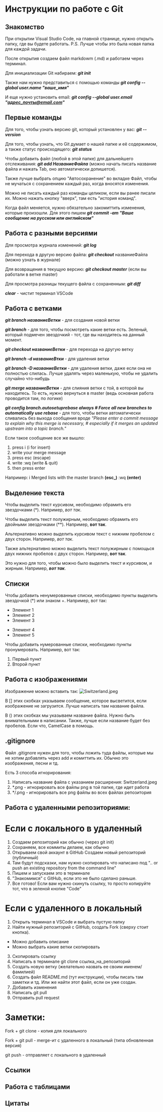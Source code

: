 # Инструкции по работе с Git

## Знакомство

При открытии Visual Studio Code, на главной странице, нужно открыть папку, где вы будете работать. 
P.S. Лучше чтобы это была новая папка для каждой задачи.

После открытия создаем файл markdowm (.md) и работаем через терминал.

Для инициализации Git набираем: _**git init**_

Также нам нужно представиться с помощью команды _**git config --global user.name "ваше_имя"**_

И еще нужно установить email: _**git config --global user.email "адрес_почты@email.com"**_

## Первые команды

Для того, чтобы узнать версию git, который установлен у вас: _**git --version**_

Для того, чтобы узнать, что Git думает о нашей папке и её содержимом, а также статус происходящего: _**git status**_

Чтобы добавить файл (любой в этой папке) для дальнейшего отслеживания: _**git add НазваниеФайла**_ (можно начать писать название файла и нажать Tab, оно автоматически допишется).

Также лучше выбрать опцию "Автосохранение" во вкладке Файл, чтобы не мучаться с сохранением каждый раз, когда вносятся изменения.

Можно не писать каждый раз команды целиком, если вы ранее писали их. Можно нажать кнопку "вверх", там есть "история команд".

Когда файл меняется, нужно обязательно закомиттить изменения, которые произошли. Для этого пишем _**git commit -am "Ваше сообщение на русском или английском"**_

## Работа с разными версиями

Для просмотра журнала изменений: _**git log**_

Для перехода в другую версию файла: _**git checkout**_ названиеФайла (можно узнать в журнале)

Для возвращения в текущую версию: _**git checkout master**_ (если вы работали в ветке master)

Для просмотра разницы текущего файла с сохраненным: _**git diff**_

_**clear**_ - чистит терминал VSCode

## Работа с ветками

_**git branch названиеВетки**_  - для создания новой ветки

_**git branch**_  - для того, чтобы посмотреть какие ветки есть. Зеленый, который подмечен звездочкий - тот, где вы находитесь на данный момент.

_**git checkout названиеВетки**_  - для перехода на другую ветку

_**git branch -d названиеВтки**_  - для удаления ветки

_**git branch -D названиеВетки**_  - для удаления ветки, даже если она не полностью слилась. Лучше удалять через маленькую, чтобы не удалить случайно что-нибудь

_**git merge названиеВетки**_  - для слияния ветки с той, в которой вы находитесь. То есть, нужно вернуться в master (ведь основная работа проводится там, по логике)

_**git config branch.autosetuprebase always # Force all new branches to automatically use rebase**_  - для того, чтобы ветки автоматически сливались без выхода сообщения вроде _"Please enter a commit message to explain why this merge is necessary, # especially if it merges an updated upstream into a topic branch."_

Если такое сообщение все же вышло:

1. press i (i for insert)
2. write your merge message
3. press esc (escape)
4. write :wq (write & quit)
5. then press enter

Например: i Merged lists with the master branch **(esc_)** :wq **(enter)**

## Выделение текста

Чтобы выделить текст курсивом, необходимо обрамить его звездочками (*). Например, *вот так*.

Чтобы выделить текст полужирным, необходимо обрамить его двойными звездочками (**). Например, **вот так**.

Альтернативно можно выделить курсивом текст с нижним пробелом с двух сторон. Например, _вот так_.

Также альтернативно можно выделить текст полужирным с помощься двух нижних пробелов с двух сторон. Например, __вот так__.

Это нужно для того, чтобы можно было выделить текст и курсивом, и жирным. Например, _**вот так**_.


## Списки

Чтобы добавить ненумерованные списки, необходимо пункты выделить звездочкой (*) или знаком +. Например, вот так:
* Элемент 1
* Элемент 2
* Элемент 3
+ Элемент 4
+ Элемент 5


Чтобы добавить нумерованные списки, необходимо пункты пронумеровать. Например, вот так:
1. Первый пункт
2. Второй пункт

## Работа с изображениями

Изображение можно вставить так:
![Switzerland.jpeg](Switzerland.jpeg)

В [] этих скобках указываем сообщение, которое высветится, если изображение не загрузится. Лучше написать там название файла.

В () этих скобках мы указываем название файла. Нужно быть внимательными в написании. Также, лучше если название будет без пробелов. Если что, CamelCase в помощь.


## .gitignore

Файл .gitignore нужен для того, чтобы ложить туда файлы, которые мы не хотим добавлять через add и комиттить их. Обычно это изображения, песни и тд.

Есть 3 способа игнорирования:
1. Написать название файла с указанием расширения: Switzerland.jpeg
2. *.png - игнорировать все файлы png в той папке, где идет работа
3. */.png - игнорировать все png файлы во всех файлах репозитория


## Работа с удаленными репозиториями:
# Если с локального в удаленный
1. Создаем репозиторий как обычно (через git init)
2. Сохраняем, все коммиты делаем, как обычно
3. Открываем свой аккаунт в GitHub
Создаем новый репозиторий (публичный)
4. Там будут подсказки, нам нужно скопировать что написано под ".. or push an existing repository from the command line"
5. Пишем и запускаем это в терминале
6. "Знакомимся" с GitHub, если это не было сделано раньше.
7. Все готово! Если вам нужно скинуть ссылку, то просто копируйте тот, что в зеленой кнопке "Code"

# Если с удаленного в локальный
1. Открыть терминал в VSCode и выбрать пустую папку
2. Найти нужный репозиторий с GitHub, создать Fork (сверху стоит кнопка).
- Можно добавить описание
- Можно выбрать какие ветки скопировать
3. Скопировать ссылку
4. Написать в терминале git clone ссылка_на_репозиторий
5. Создать новую ветку (желательно назвать ее своим именем/фамилией)
6. Создать файл README.md (тут инструкции), чтобы писать там заметки и тд. Или же найти этот файл, если он уже создан.
7. Добавить изменения
8. Написать git pull
9. Отправить pull request

# Заметки:
Fork + git clone - копия для локального 

Fork + git pull - merge-ит с удаленного в локальный (типа обновленная версия)

git push - отправляет с локального в удаленный

## Ссылки

## Работа с таблицами

## Цитаты

